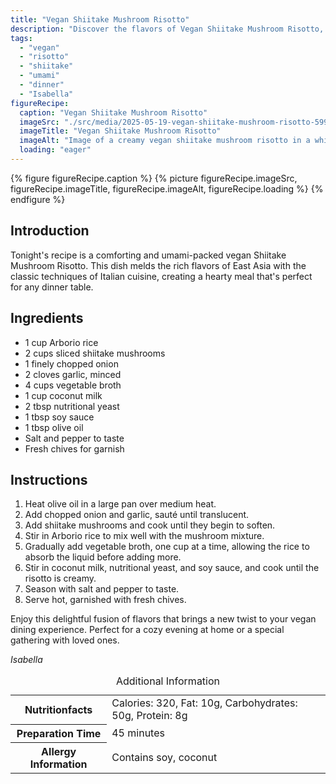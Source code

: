 ```yaml
---
title: "Vegan Shiitake Mushroom Risotto"
description: "Discover the flavors of Vegan Shiitake Mushroom Risotto, a perfect blend of Italian and Asian cuisines for an umami-packed vegan dinner."
tags:
  - "vegan"
  - "risotto"
  - "shiitake"
  - "umami"
  - "dinner"
  - "Isabella"
figureRecipe: 
  caption: "Vegan Shiitake Mushroom Risotto"
  imageSrc: "./src/media/2025-05-19-vegan-shiitake-mushroom-risotto-5993.png"
  imageTitle: "Vegan Shiitake Mushroom Risotto"
  imageAlt: "Image of a creamy vegan shiitake mushroom risotto in a white bowl, set on a wooden table with elegant silverware and a linen napkin, under warm lighting."
  loading: "eager"
---
```


{% figure figureRecipe.caption %}
{% picture figureRecipe.imageSrc, figureRecipe.imageTitle, figureRecipe.imageAlt, figureRecipe.loading %}
{% endfigure %}

## Introduction

Tonight's recipe is a comforting and umami-packed vegan Shiitake Mushroom Risotto. This dish melds the rich flavors of East Asia with the classic techniques of Italian cuisine, creating a hearty meal that's perfect for any dinner table.

## Ingredients

- 1 cup Arborio rice
- 2 cups sliced shiitake mushrooms
- 1 finely chopped onion
- 2 cloves garlic, minced
- 4 cups vegetable broth
- 1 cup coconut milk
- 2 tbsp nutritional yeast
- 1 tbsp soy sauce
- 1 tbsp olive oil
- Salt and pepper to taste
- Fresh chives for garnish

## Instructions

1. Heat olive oil in a large pan over medium heat.
2. Add chopped onion and garlic, sauté until translucent.
3. Add shiitake mushrooms and cook until they begin to soften.
4. Stir in Arborio rice to mix well with the mushroom mixture.
5. Gradually add vegetable broth, one cup at a time, allowing the rice to absorb the liquid before adding more.
6. Stir in coconut milk, nutritional yeast, and soy sauce, and cook until the risotto is creamy.
7. Season with salt and pepper to taste.
8. Serve hot, garnished with fresh chives.

Enjoy this delightful fusion of flavors that brings a new twist to your vegan dining experience. Perfect for a cozy evening at home or a special gathering with loved ones.

*Isabella*

<table><caption class='sr-only'>Additional Information</caption><tr><th>Nutritionfacts</th><td>Calories: 320, Fat: 10g, Carbohydrates: 50g, Protein: 8g&nbsp;</td></tr><tr><th>Preparation Time</th><td>45 minutes&nbsp;</td></tr><tr><th>Allergy Information</th><td>Contains soy, coconut&nbsp;</td></tr></table>


